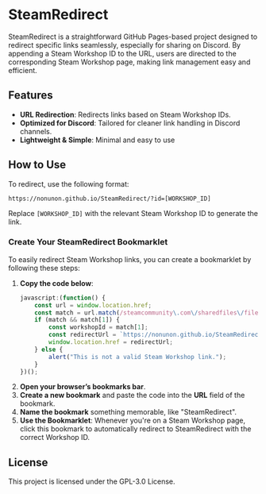 
# SteamRedirect

SteamRedirect is a straightforward GitHub Pages-based project designed to redirect specific links seamlessly, especially for sharing on Discord. By appending a Steam Workshop ID to the URL, users are directed to the corresponding Steam Workshop page, making link management easy and efficient.

## Features

- **URL Redirection**: Redirects links based on Steam Workshop IDs.
- **Optimized for Discord**: Tailored for cleaner link handling in Discord channels.
- **Lightweight & Simple**: Minimal and easy to use

## How to Use

To redirect, use the following format:

```
https://nonunon.github.io/SteamRedirect/?id=[WORKSHOP_ID]
```

Replace `[WORKSHOP_ID]` with the relevant Steam Workshop ID to generate the link.


### Create Your SteamRedirect Bookmarklet

To easily redirect Steam Workshop links, you can create a bookmarklet by following these steps:

1. **Copy the code below**:
    ```javascript
    javascript:(function() {
        const url = window.location.href;
        const match = url.match(/steamcommunity\.com\/sharedfiles\/filedetails\/\?id=(\d+)/);
        if (match && match[1]) {
            const workshopId = match[1];
            const redirectUrl = `https://nonunon.github.io/SteamRedirect/?id=${workshopId}`;
            window.location.href = redirectUrl;
        } else {
            alert("This is not a valid Steam Workshop link.");
        }
    })();
    ```
2. **Open your browser’s bookmarks bar**.
3. **Create a new bookmark** and paste the code into the **URL** field of the bookmark.
4. **Name the bookmark** something memorable, like "SteamRedirect".
5. **Use the Bookmarklet**: Whenever you're on a Steam Workshop page, click this bookmark to automatically redirect to SteamRedirect with the correct Workshop ID.

## License

This project is licensed under the GPL-3.0 License.
